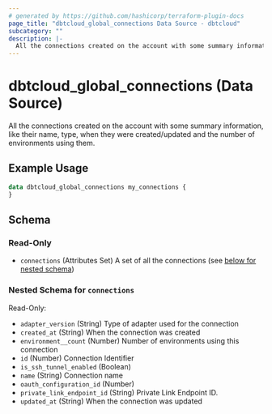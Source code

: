 ```yaml
---
# generated by https://github.com/hashicorp/terraform-plugin-docs
page_title: "dbtcloud_global_connections Data Source - dbtcloud"
subcategory: ""
description: |-
  All the connections created on the account with some summary information, like their name, type, when they were created/updated and the number of environments using them.
---
```


# dbtcloud_global_connections (Data Source)

All the connections created on the account with some summary information, like their name, type, when they were created/updated and the number of environments using them.

## Example Usage

```terraform
data dbtcloud_global_connections my_connections {
}
```

<!-- schema generated by tfplugindocs -->
## Schema

### Read-Only

- `connections` (Attributes Set) A set of all the connections (see [below for nested schema](#nestedatt--connections))

<a id="nestedatt--connections"></a>
### Nested Schema for `connections`

Read-Only:

- `adapter_version` (String) Type of adapter used for the connection
- `created_at` (String) When the connection was created
- `environment__count` (Number) Number of environments using this connection
- `id` (Number) Connection Identifier
- `is_ssh_tunnel_enabled` (Boolean)
- `name` (String) Connection name
- `oauth_configuration_id` (Number)
- `private_link_endpoint_id` (String) Private Link Endpoint ID.
- `updated_at` (String) When the connection was updated
